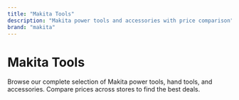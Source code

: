 ```yaml
---
title: "Makita Tools"
description: "Makita power tools and accessories with price comparison"
brand: "makita"
---
```


# Makita Tools

Browse our complete selection of Makita power tools, hand tools, and accessories. Compare prices across stores to find the best deals.

